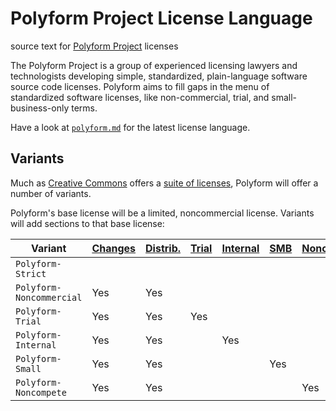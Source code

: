 # Polyform Project License Language

source text for [Polyform Project](https://polyformproject.org) licenses

The Polyform Project is a group of experienced licensing lawyers and technologists developing simple, standardized, plain-language software source code licenses.  Polyform aims to fill gaps in the menu of standardized software licenses, like non-commercial, trial, and small-business-only terms.

Have a look at [`polyform.md`](./polyform.md) for the latest license language.

## Variants

Much as [Creative Commons](https://creativecommons.org) offers a [suite of licenses](https://creativecommons.org/licenses/#licenses), Polyform will offer a number of variants.

Polyform's base license will be a limited, noncommercial license.  Variants will add sections to that base license:

| Variant                  | [Changes] | [Distrib.] | [Trial] | [Internal] | [SMB] | [Noncomp.] |
| ------------------------ | --------- | ---------- | ------- | ---------- | ----- | ---------- |
| `Polyform-Strict`        |           |            |         |            |       |            |
| `Polyform-Noncommercial` | Yes       | Yes        |         |            |       |            |
| `Polyform-Trial`         | Yes       | Yes        | Yes     |            |       |            |
| `Polyform-Internal`      | Yes       | Yes        |         | Yes        |       |            |
| `Polyform-Small`         | Yes       | Yes        |         |            | Yes   |            |
| `Polyform-Noncompete`    | Yes       | Yes        |         |            |       | Yes        |

[Distrib.]: ./polyform.md#dl-distribution-license
[Changes]: ./polyform.md#cl-changes-and-new-works-license
[Trial]: ./polyform.md#ft-free-trial
[Internal]: ./polyform.md#ib-internal-business-use
[SMB]: ./polyform.md#sb-small-business
[Noncomp.]: ./polyform.md#noncompete
